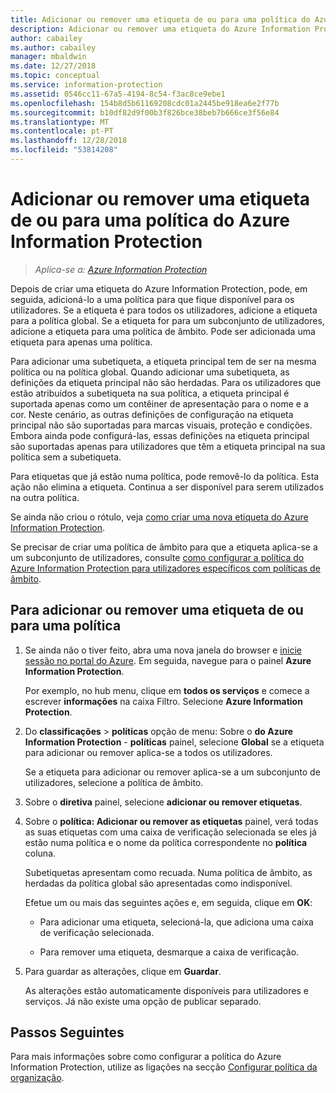 ```yaml
---
title: Adicionar ou remover uma etiqueta de ou para uma política do Azure Information Protection – AIP
description: Adicionar ou remover uma etiqueta do Azure Information Protection para ou da política global para todos os utilizadores, ou para ou a partir de uma política de âmbito para um subconjunto de utilizadores.
author: cabailey
ms.author: cabailey
manager: mbaldwin
ms.date: 12/27/2018
ms.topic: conceptual
ms.service: information-protection
ms.assetid: 0546cc11-67a5-4194-8c54-f3ac8ce9ebe1
ms.openlocfilehash: 154b8d5b61169208cdc01a2445be918ea6e2f77b
ms.sourcegitcommit: b10df82d9f00b3f826bce38beb7b666ce3f56e84
ms.translationtype: MT
ms.contentlocale: pt-PT
ms.lasthandoff: 12/28/2018
ms.locfileid: "53814208"
---
```

# <a name="add-or-remove-a-label-to-or-from-an-azure-information-protection-policy"></a>Adicionar ou remover uma etiqueta de ou para uma política do Azure Information Protection

>*Aplica-se a: [Azure Information Protection](https://azure.microsoft.com/pricing/details/information-protection)*

Depois de criar uma etiqueta do Azure Information Protection, pode, em seguida, adicioná-lo a uma política para que fique disponível para os utilizadores. Se a etiqueta é para todos os utilizadores, adicione a etiqueta para a política global. Se a etiqueta for para um subconjunto de utilizadores, adicione a etiqueta para uma política de âmbito. Pode ser adicionada uma etiqueta para apenas uma política. 

Para adicionar uma subetiqueta, a etiqueta principal tem de ser na mesma política ou na política global. Quando adicionar uma subetiqueta, as definições da etiqueta principal não são herdadas. Para os utilizadores que estão atribuídos a subetiqueta na sua política, a etiqueta principal é suportada apenas como um contêiner de apresentação para o nome e a cor. Neste cenário, as outras definições de configuração na etiqueta principal não são suportadas para marcas visuais, proteção e condições. Embora ainda pode configurá-las, essas definições na etiqueta principal são suportadas apenas para utilizadores que têm a etiqueta principal na sua política sem a subetiqueta.

Para etiquetas que já estão numa política, pode removê-lo da política. Esta ação não elimina a etiqueta. Continua a ser disponível para serem utilizados na outra política.

Se ainda não criou o rótulo, veja [como criar uma nova etiqueta do Azure Information Protection](configure-policy-new-label.md).

Se precisar de criar uma política de âmbito para que a etiqueta aplica-se a um subconjunto de utilizadores, consulte [como configurar a política do Azure Information Protection para utilizadores específicos com políticas de âmbito](configure-policy-scope.md).

## <a name="to-add-or-remove-a-label-to-or-from-a-policy"></a>Para adicionar ou remover uma etiqueta de ou para uma política

1. Se ainda não o tiver feito, abra uma nova janela do browser e [inicie sessão no portal do Azure](configure-policy.md#signing-in-to-the-azure-portal). Em seguida, navegue para o painel **Azure Information Protection**.
    
    Por exemplo, no hub menu, clique em **todos os serviços** e comece a escrever **informações** na caixa Filtro. Selecione **Azure Information Protection**.

2. Do **classificações** > **políticas** opção de menu: Sobre o **do Azure Information Protection** - **políticas** painel, selecione **Global** se a etiqueta para adicionar ou remover aplica-se a todos os utilizadores.

    Se a etiqueta para adicionar ou remover aplica-se a um subconjunto de utilizadores, selecione a política de âmbito.

3. Sobre o **diretiva** painel, selecione **adicionar ou remover etiquetas**.

4. Sobre o **política: Adicionar ou remover as etiquetas** painel, verá todas as suas etiquetas com uma caixa de verificação selecionada se eles já estão numa política e o nome da política correspondente no **política** coluna.
     
    Subetiquetas apresentam como recuada. Numa política de âmbito, as herdadas da política global são apresentadas como indisponível.
    
    Efetue um ou mais das seguintes ações e, em seguida, clique em **OK**:
    
    - Para adicionar uma etiqueta, selecioná-la, que adiciona uma caixa de verificação selecionada.
    
    - Para remover uma etiqueta, desmarque a caixa de verificação.
  
5. Para guardar as alterações, clique em **Guardar**.
   
    As alterações estão automaticamente disponíveis para utilizadores e serviços. Já não existe uma opção de publicar separado.


## <a name="next-steps"></a>Passos Seguintes

Para mais informações sobre como configurar a política do Azure Information Protection, utilize as ligações na secção [Configurar política da organização](configure-policy.md#configuring-your-organizations-policy).